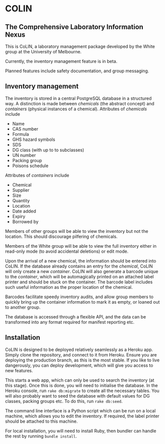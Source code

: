 # COLIN
## The Comprehensive Laboratory Information Nexus

This is CoLIN, a laboratory management package developed by the White group at the University of Melbourne.

Currently, the inventory management feature is in beta.

Planned features include safety documentation, and group messaging.

## Inventory management
The inventory is stored in a central PostgreSQL database in a structured way. A distinction is made between *chemicals* (the abstract concept) and *containers* (physical instances of a chemical).
Attributes of *chemicals* include
* Name
* CAS number
* Formula
* GHS hazard symbols
* SDS
* DG class (with up to to subclasses)
* UN number
* Packing group
* Poisons schedule

Attributes of *containers* include
* Chemical
* Supplier
* Size
* Quantity
* Location
* Date added
* Expiry
* Borrowed by

Members of other groups will be able to view the inventory but not the location. This should discourage pilfering of chemicals.

Members of the White group will be able to view the full inventory either in read-only mode (to avoid accidental deletions) or edit mode.

Upon the arrival of a new chemical, the information should be entered into CoLIN. If the database already contains an entry for the *chemical*, CoLIN will only create a new *container*. CoLIN will also generate a barcode unique to the *container*, which will be automagically printed on an attached label printer and should be stuck on the container. The barcode label includes such useful information as the proper location of the chemical.

Barcodes facilitate speedy inventory audits, and allow group members to quickly bring up the container information to mark it as empty, or loaned out to another group.

The database is accessed through a flexible API, and the data can be transformed into any format required for manifest reporting etc.

## Installation
CoLIN is designed to be deployed relatively seamlessly as a Heroku app. Simply clone the repository, and connect to it from Heroku. Ensure you are deploying the production branch, as this is the most stable. If you like to live dangerously, you can deploy development, which will give you access to new features.

This starts a web app, which can only be used to search the inventory (at this stage). Once this is done, you will need to initialise the database. In the Heroku console, run `rake db:migrate` to create all the necessary tables. You will also probably want to seed the database with default values for DG classes, packing groups etc. To do this, run `rake db:seed`.

The command line interface is a Python script which can be run on a local machine, which allows you to edit the inventory. If required, the label printer should be attached to this machine.

For local installation, you will need to install Ruby, then bundler can handle the rest by running `bundle install`.